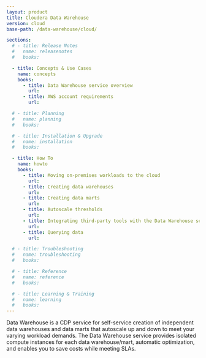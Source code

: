 ```yaml
---
layout: product
title: Cloudera Data Warehouse
version: cloud
base-path: /data-warehouse/cloud/

sections:
  # - title: Release Notes
  #   name: releasenotes
  #   books:

  - title: Concepts & Use Cases
    name: concepts
    books:
      - title: Data Warehouse service overview
        url: 
      - title: AWS account requirements
        url:

  # - title: Planning
  #   name: planning
  #   books:

  # - title: Installation & Upgrade
  #   name: installation
  #   books:

  - title: How To
    name: howto
    books:
      - title: Moving on-premises workloads to the cloud
        url:
      - title: Creating data warehouses
        url:
      - title: Creating data marts
        url:
      - title: Autoscale thresholds
        url:
      - title: Integrating third-party tools with the Data Warehouse service
        url:
      - title: Querying data
        url:

  # - title: Troubleshooting
  #   name: troubleshooting
  #   books:

  # - title: Reference
  #   name: reference
  #   books:

  # - title: Learning & Training
  #   name: learning
  #   books:
---
```

Data Warehouse is a CDP service for self-service creation of independent data warehouses
and data marts that autoscale up and down to meet your varying workload demands.
The Data Warehouse service provides isolated compute instances for each data warehouse/mart,
automatic optimization, and enables you to save costs while meeting SLAs.
